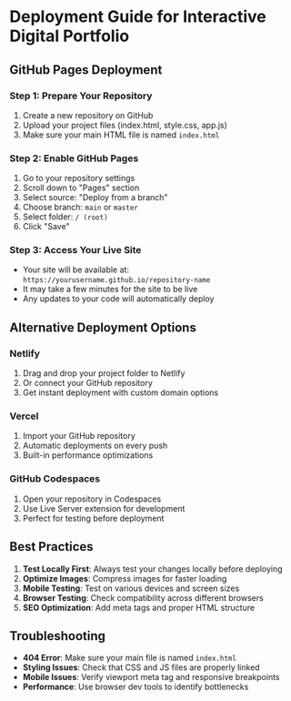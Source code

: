 # Deployment Guide for Interactive Digital Portfolio

## GitHub Pages Deployment

### Step 1: Prepare Your Repository
1. Create a new repository on GitHub
2. Upload your project files (index.html, style.css, app.js)
3. Make sure your main HTML file is named `index.html`

### Step 2: Enable GitHub Pages
1. Go to your repository settings
2. Scroll down to "Pages" section
3. Select source: "Deploy from a branch"
4. Choose branch: `main` or `master`
5. Select folder: `/ (root)`
6. Click "Save"

### Step 3: Access Your Live Site
- Your site will be available at: `https://yourusername.github.io/repository-name`
- It may take a few minutes for the site to be live
- Any updates to your code will automatically deploy

## Alternative Deployment Options

### Netlify
1. Drag and drop your project folder to Netlify
2. Or connect your GitHub repository
3. Get instant deployment with custom domain options

### Vercel
1. Import your GitHub repository
2. Automatic deployments on every push
3. Built-in performance optimizations

### GitHub Codespaces
1. Open your repository in Codespaces
2. Use Live Server extension for development
3. Perfect for testing before deployment

## Best Practices

1. **Test Locally First**: Always test your changes locally before deploying
2. **Optimize Images**: Compress images for faster loading
3. **Mobile Testing**: Test on various devices and screen sizes
4. **Browser Testing**: Check compatibility across different browsers
5. **SEO Optimization**: Add meta tags and proper HTML structure

## Troubleshooting

- **404 Error**: Make sure your main file is named `index.html`
- **Styling Issues**: Check that CSS and JS files are properly linked
- **Mobile Issues**: Verify viewport meta tag and responsive breakpoints
- **Performance**: Use browser dev tools to identify bottlenecks
